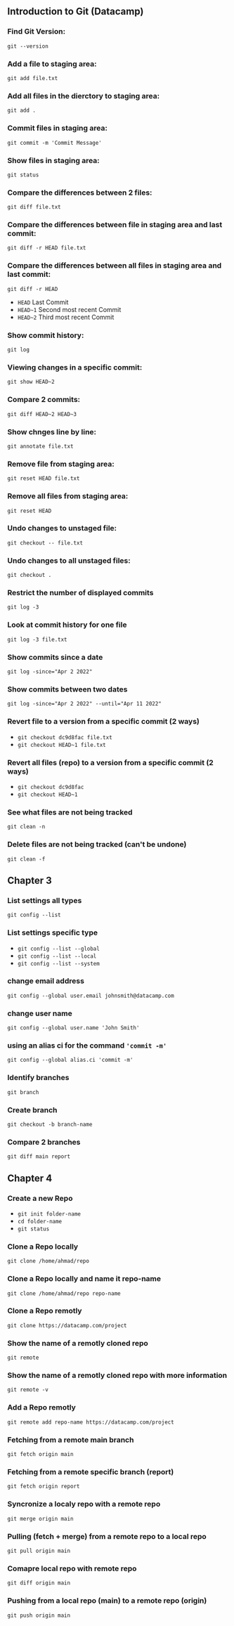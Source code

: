 ## Introduction to Git (Datacamp)

### Find Git Version:
`git --version`

### Add a file to staging area:
`git add file.txt`

### Add all files in the dierctory to staging area:
`git add .`

### Commit files in staging area:
`git commit -m 'Commit Message'`

### Show files in staging area:
`git status`

### Compare the differences between 2 files:
`git diff file.txt`

### Compare the differences between file in staging area and last commit:
`git diff -r HEAD file.txt`

### Compare the differences between all files in staging area and last commit:
`git diff -r HEAD`

- `HEAD` Last Commit
- `HEAD~1` Second most recent Commit
- `HEAD~2` Third most recent Commit

### Show commit history:
`git log`

### Viewing changes in a specific commit:
`git show HEAD~2`

### Compare 2 commits:
`git diff HEAD~2 HEAD~3`

### Show chnges line by line:
`git annotate file.txt`

### Remove file from staging area:
`git reset HEAD file.txt`

### Remove all files from staging area:
`git reset HEAD`

### Undo changes to unstaged file:
`git checkout -- file.txt`

### Undo changes to all unstaged files:
`git checkout .`

### Restrict the number of displayed commits 
`git log -3`

### Look at commit history for one file
`git log -3 file.txt`

### Show commits since a date
`git log -since="Apr 2 2022"`

### Show commits between two dates
`git log -since="Apr 2 2022" --until="Apr 11 2022"`

### Revert file to a version from a specific commit (2 ways)
- `git checkout dc9d8fac file.txt`
- `git checkout HEAD~1 file.txt`

### Revert all files (repo) to a version from a specific commit (2 ways)
- `git checkout dc9d8fac`
- `git checkout HEAD~1`

### See what files are not being tracked
`git clean -n`

### Delete files are not being tracked (can't be undone)
`git clean -f`


## Chapter 3

### List settings all types
`git config --list`

### List settings specific type
- `git config --list --global`
- `git config --list --local`
- `git config --list --system`

### change email address
`git config --global user.email johnsmith@datacamp.com`

### change user name
`git config --global user.name 'John Smith'`

### using an alias ci for the command `'commit -m'`
`git config --global alias.ci 'commit -m'`

### Identify branches
`git branch`

### Create branch
`git checkout -b branch-name`

### Compare 2 branches
`git diff main report`

## Chapter 4

### Create a new Repo
- `git init folder-name`
- `cd folder-name`
- `git status`

### Clone a Repo locally
`git clone /home/ahmad/repo`

### Clone a Repo locally and name it repo-name
`git clone /home/ahmad/repo repo-name`

### Clone a Repo remotly
`git clone https://datacamp.com/project`

### Show the name of a remotly cloned repo 
`git remote`

### Show the name of a remotly cloned repo with more information
`git remote -v`

### Add a Repo remotly
`git remote add repo-name https://datacamp.com/project`

### Fetching from a remote main branch
`git fetch origin main`

### Fetching from a remote specific branch (report)
`git fetch origin report`

### Syncronize a localy repo with a remote repo
`git merge origin main`

### Pulling (fetch + merge) from a remote repo to a local repo
`git pull origin main`

### Comapre local repo with remote repo
`git diff origin main`

### Pushing from a local repo (main) to a remote repo (origin)
`git push origin main`

